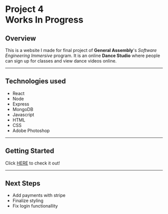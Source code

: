 # Project 4 <br> Works In Progress

## Overview

This is a website I made for final project of <strong>General Assembly</strong>'s <em>Software Engineering Immersive</em> program.  It is an online <strong>Dance Studio</strong> where people can sign up for classes and view dance videos online.

---

## Technologies used

* React
* Node
* Express
* MongoDB
* Javascript
* HTML
* CSS
* Adobe Photoshop

---

## Getting Started
Click 
[HERE](https://works-in-progress.herokuapp.com/) 
to check it out!


---


## Next Steps

* Add payments with stripe
* Finalize styling
* Fix login functionallity